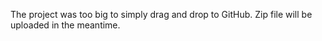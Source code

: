 The project was too big to simply drag and drop to GitHub. Zip file will be uploaded in the meantime.
